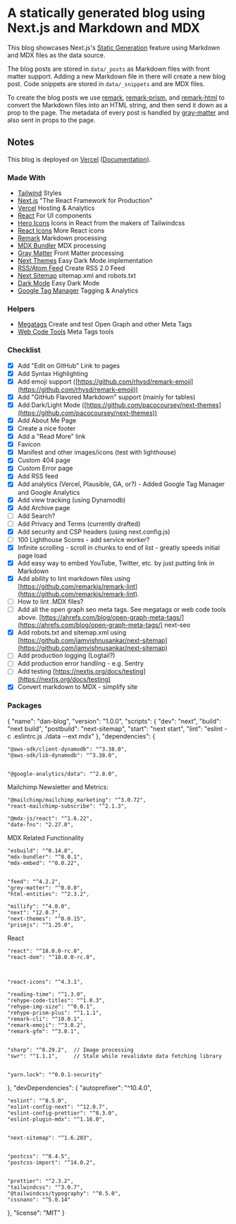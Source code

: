 # A statically generated blog using Next.js and Markdown and MDX

This blog showcases Next.js's [Static Generation](https://nextjs.org/docs/basic-features/pages) feature using Markdown and MDX files as the data source.

The blog posts are stored in `data/_posts` as Markdown files with front matter support. Adding a new Markdown file in there will create a new blog post. Code snippets are stored in `data/_snippets` and are MDX files.

To create the blog posts we use [remark](https://github.com/remarkjs/remark), [remark-prism](https://github.com/sergioramos/remark-prism#readme), and [remark-html](https://github.com/remarkjs/remark-html) to convert the Markdown files into an HTML string, and then send it down as a prop to the page. The metadata of every post is handled by [gray-matter](https://github.com/jonschlinkert/gray-matter) and also sent in props to the page.

## Notes

This blog is deployed on [Vercel](https://vercel.com/new?utm_source=github&utm_medium=readme&utm_campaign=next-example) ([Documentation](https://nextjs.org/docs/deployment)).

### Made With

- [Tailwind](https://tailwindcss.com/) Styles
- [Next.js](https://nextjs.org/) "The React Framework for Production"
- [Vercel](https://vercel.com/home) Hosting & Analytics
- [React](https://reactjs.org/) For UI components
- [Hero Icons](https://heroicons.com/) Icons in React from the makers of Tailwindcss
- [React Icons](https://react-icons.github.io/react-icons/) More React icons
- [Remark](https://github.com/remarkjs) Markdown processing
- [MDX Bundler](https://github.com/kentcdodds/mdx-bundler) MDX processing
- [Gray Matter](https://github.com/jonschlinkert/gray-matter) Front Matter processing
- [Next Themes](https://github.com/pacocoursey/next-themes) Easy Dark Mode implementation
- [RSS/Atom Feed](https://github.com/jpmonette/feed) Create RSS 2.0 Feed
- [Next Sitemap](https://github.com/iamvishnusankar/next-sitemap) sitemap.xml and robots.txt
- [Dark Mode](https://github.com/pacocoursey/next-themes) Easy Dark Mode
- [Google Tag Manager](https://tagmanager.google.com/#/home) Tagging & Analytics

### Helpers

- [Megatags](https://megatags.co/) Create and test Open Graph and other Meta Tags
- [Web Code Tools](https://webcode.tools) Meta Tags tools

### Checklist

- [x] Add "Edit on GitHub" Link to pages
- [x] Add Syntax Highlighting
- [x] Add emoji support ([https://github.com/rhysd/remark-emoji](https://github.com/rhysd/remark-emoji))
- [x] Add "GitHub Flavored Markdown" support (mainly for tables)
- [x] Add Dark/Light Mode ([https://github.com/pacocoursey/next-themes](https://github.com/pacocoursey/next-themes))
- [x] Add About Me Page
- [x] Create a nice footer
- [x] Add a "Read More" link
- [x] Favicon
- [x] Manifest and other images/icons (test with lighthouse)
- [x] Custom 404 page
- [x] Custom Error page
- [x] Add RSS feed
- [x] Add analytics (Vercel, Plausible, GA, or?) - Added Google Tag Manager and Google Analytics
- [x] Add view tracking (using Dynamodb)
- [x] Add Archive page
- [ ] Add Search?
- [ ] Add Privacy and Terms (currently drafted)
- [x] Add security and CSP headers (using next.config.js)
- [ ] 100 Lighthouse Scores - add service worker?
- [x] Infinite scrolling - scroll in chunks to end of list - greatly speeds initial page load
- [x] Add easy way to embed YouTube, Twitter, etc. by just putting link in Markdown
- [x] Add ability to lint markdown files using [https://github.com/remarkjs/remark-lint](https://github.com/remarkjs/remark-lint).
- [ ] How to lint .MDX files?
- [ ] Add all the open graph seo meta tags. See megatags or web code tools above. [https://ahrefs.com/blog/open-graph-meta-tags/](https://ahrefs.com/blog/open-graph-meta-tags/) next-seo
- [x] Add robots.txt and sitemap.xml using [https://github.com/iamvishnusankar/next-sitemap](https://github.com/iamvishnusankar/next-sitemap)
- [ ] Add production logging (Logtail?)
- [ ] Add production error handling - e.g. Sentry
- [ ] Add testing [https://nextjs.org/docs/testing](https://nextjs.org/docs/testing)
- [x] Convert markdown to MDX - simplify site

### Packages

{
"name": "dan-blog",
"version": "1.0.0",
"scripts": {
"dev": "next",
"build": "next build",
"postbuild": "next-sitemap",
"start": "next start",
"lint": "eslint -c .eslintrc.js ./data --ext mdx"
},
"dependencies": {

    "@aws-sdk/client-dynamodb": "^3.38.0",
    "@aws-sdk/lib-dynamodb": "^3.38.0",


    "@google-analytics/data": "^2.8.0",

Mailchimp Newsletter and Metrics:

    "@mailchimp/mailchimp_marketing": "^3.0.72",
    "react-mailchimp-subscribe": "^2.1.3",

    "@mdx-js/react": "^1.6.22",
    "date-fns": "2.27.0",

MDX Related Functionality

    "esbuild": "^0.14.8",
    "mdx-bundler": "^8.0.1",
    "mdx-embed": "^0.0.22",


    "feed": "^4.2.2",
    "grey-matter": "^0.0.0",
    "html-entities": "^2.3.2",

    "millify": "^4.0.0",
    "next": "12.0.7",
    "next-themes": "^0.0.15",
    "prismjs": "^1.25.0",

React

    "react": "^18.0.0-rc.0",
    "react-dom": "^18.0.0-rc.0",



    "react-icons": "^4.3.1",

    "reading-time": "^1.3.0",
    "rehype-code-titles": "^1.0.3",
    "rehype-img-size": "^0.0.1",
    "rehype-prism-plus": "^1.1.1",
    "remark-cli": "^10.0.1",
    "remark-emoji": "^3.0.2",
    "remark-gfm": "^3.0.1",


    "sharp": "^0.29.2",  // Image processing
    "swr": "^1.1.1",     // Stale while revalidate data fetching library


    "yarn.lock": "^0.0.1-security"

},
"devDependencies": {
"autoprefixer": "^10.4.0",

    "eslint": "^8.5.0",
    "eslint-config-next": "^12.0.7",
    "eslint-config-prettier": "^8.3.0",
    "eslint-plugin-mdx": "^1.16.0",


    "next-sitemap": "^1.6.203",


    "postcss": "^8.4.5",
    "postcss-import": "^14.0.2",


    "prettier": "^2.3.2",
    "tailwindcss": "^3.0.7",
    "@tailwindcss/typography": "^0.5.0",
    "cssnano": "^5.0.14"

},
"license": "MIT"
}

